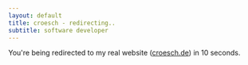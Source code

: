 ```yaml
---
layout: default
title: croesch - redirecting..
subtitle: software developer
---
```


You're being redirected to my real website ([croesch.de](http://croesch.de)) in 10 seconds.

